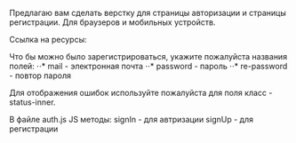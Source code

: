 Предлагаю вам сделать верстку для страницы авторизации и страницы регистрации.
Для браузеров и мобильных устройств.

Ссылка на ресурсы:

Что бы можно было зарегистрироваться, укажите пожалуйста названия полей:
⋅⋅* mail - электронная почта
⋅⋅* password - пароль
⋅⋅* re-password - повтор пароля

Для отображения ошибок используйте пожалуйста для поля класс - status-inner.

В файле auth.js JS методы:
signIn - для автризации
signUp - для регистрации